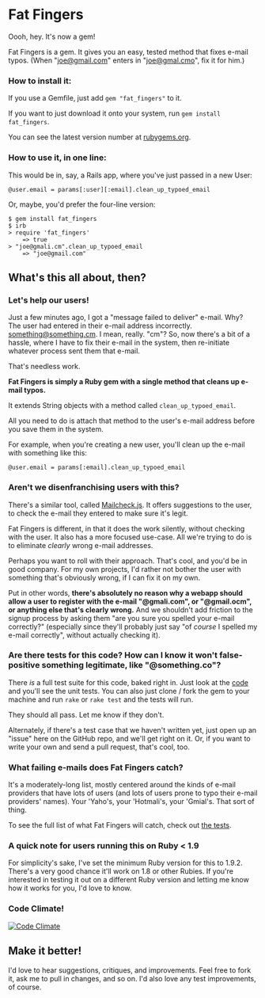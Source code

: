 Fat Fingers
===========

Oooh, hey. It's now a gem!

Fat Fingers is a gem. It gives you an easy, tested method that fixes e-mail typos. (When "joe@gmail.com" enters in "joe@gmal.cmo", fix it for him.)

### How to install it:

If you use a Gemfile, just add `gem "fat_fingers"` to it.

If you want to just download it onto your system, run `gem install fat_fingers`.

You can see the latest version number at [rubygems.org](https://rubygems.org/gems/fat_fingers).

### How to use it, in one line:

This would be in, say, a Rails app, where you've just passed in a new User:

    @user.email = params[:user][:email].clean_up_typoed_email

Or, maybe, you'd prefer the four-line version:

    $ gem install fat_fingers
    $ irb
    > require 'fat_fingers'
        => true
    > "joe@gmali.cm".clean_up_typoed_email
        => "joe@gmail.com"

## What's this all about, then?

### Let's help our users!

Just a few minutes ago, I got a "message failed to deliver" e-mail. Why? The user had entered in their e-mail address incorrectly. something@something.cm. I mean, really. "cm"? So, now there's a bit of a hassle, where I have to fix their e-mail in the system, then re-initiate whatever process sent them that e-mail.

That's needless work.

**Fat Fingers is simply a Ruby gem with a single method that cleans up e-mail typos.**

It extends String objects with a method called `clean_up_typoed_email`.

All you need to do is attach that method to the user's e-mail address before you save them in the system.

For example, when you're creating a new user, you'll clean up the e-mail with something like this:

    @user.email = params[:email].clean_up_typoed_email

    


### Aren't we disenfranchising users with this?

There's a similar tool, called [Mailcheck.js](https://github.com/Kicksend/mailcheck). It offers suggestions to the user, to check the e-mail they entered to make sure it's legit.

Fat Fingers is different, in that it does the work silently, without checking with the user. It also has a more focused use-case. All we're trying to do is to eliminate *clearly* wrong e-mail addresses.

Perhaps you want to roll with their approach. That's cool, and you'd be in good company. For my own projects, I'd rather not bother the user with something that's obviously wrong, if I can fix it on my own.

Put in other words, **there's absolutely no reason why a webapp should allow a user to register with the e-mail "@gmali.com", or "@gmail.ocm", or anything else that's clearly wrong.** And we shouldn't add friction to the signup process by asking them "are you sure you spelled your e-mail correctly?" (especially since they'll probably just say "of *course* I spelled my e-mail correctly", without actually checking it).


### Are there tests for this code? How can I know it won't false-positive something legitimate, like "@something.co"? ###

There *is* a full test suite for this code, baked right in. Just look at the [code](https://github.com/charliepark/fat_fingers/blob/master/tests/test_fat_fingers.rb) and you'll see the unit tests. You can also just clone / fork the gem to your machine and run `rake` or `rake test` and the tests will run.

They should all pass. Let me know if they don't.

Alternately, if there's a test case that we haven't written yet, just open up an "issue" here on the GitHub repo, and we'll get right on it. Or, if you want to write your own and send a pull request, that's cool, too.


### What failing e-mails does Fat Fingers catch? ###

It's a moderately-long list, mostly centered around the kinds of e-mail providers that have lots of users (and lots of users prone to typo their e-mail providers' names). Your 'Yaho's, your 'Hotmali's, your 'Gmial's. That sort of thing.

To see the full list of what Fat Fingers will catch, check out [the tests](https://github.com/charliepark/fat_fingers/blob/master/tests/test_fat_fingers.rb).


### A quick note for users running this on Ruby < 1.9

For simplicity's sake, I've set the minimum Ruby version for this to 1.9.2. There's a very good chance it'll work on 1.8 or other Rubies. If you're interested in testing it out on a different Ruby version and letting me know how it works for you, I'd love to know.


### Code Climate!

[![Code Climate](https://codeclimate.com/badge.png)](https://codeclimate.com/github/charliepark/fat_fingers)

## Make it better!

I'd love to hear suggestions, critiques, and improvements. Feel free to fork it, ask me to pull in changes, and so on. I'd also love any test improvements, of course.